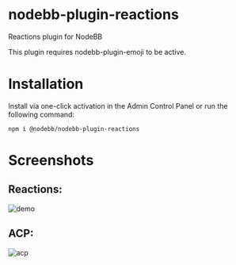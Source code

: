 # nodebb-plugin-reactions
Reactions plugin for NodeBB

This plugin requires nodebb-plugin-emoji to be active.

# Installation
Install via one-click activation in the Admin Control Panel or run the following command:

    npm i @nodebb/nodebb-plugin-reactions

# Screenshots

## Reactions:
![demo](./assets/demo.png)

## ACP:
![acp](./assets/acp.png)
